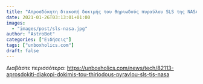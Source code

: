 ```yaml
---
title: "Απροσδόκητη διακοπή δοκιμής του θηριωδούς πυραύλου SLS της NASA"
date: 2021-01-26T03:13:01+01:00
images:
  - "images/post/sls-nasa.jpg"
author: "AstroBot"
categories: ["Ειδήσεις"]
tags: ["unboxholics.com"]
draft: false
---
```




Διαβάστε περισσότερα: https://unboxholics.com/news/tech/82113-aprosdokiti-diakopi-dokimis-tou-thiriodous-pyravlou-sls-tis-nasa

